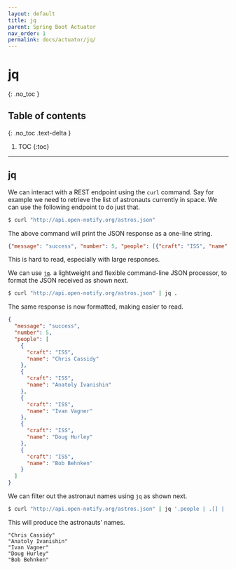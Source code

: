 ```yaml
---
layout: default
title: jq
parent: Spring Boot Actuator
nav_order: 1
permalink: docs/actuator/jq/
---
```


# jq
{: .no_toc }

## Table of contents
{: .no_toc .text-delta }

1. TOC
{:toc}

---

## jq

We can interact with a REST endpoint using the `curl` command.  Say for example we need to retrieve the list of astronauts currently in space.  We can use the following endpoint to do just that.

```bash
$ curl "http://api.open-notify.org/astros.json"
```

The above command will print the JSON response as a one-line string.

```json
{"message": "success", "number": 5, "people": [{"craft": "ISS", "name": "Chris Cassidy"}, {"craft": "ISS", "name": "Anatoly Ivanishin"}, {"craft": "ISS", "name": "Ivan Vagner"}, {"craft": "ISS", "name": "Doug Hurley"}, {"craft": "ISS", "name": "Bob Behnken"}]}
```

This is hard to read, especially with large responses.

We can use [`jq`](https://stedolan.github.io/jq/). a lightweight and flexible command-line JSON processor, to format the JSON received as shown next.

```bash
$ curl "http://api.open-notify.org/astros.json" | jq .
```

The same response is now formatted, making easier to read.

```json
{
  "message": "success",
  "number": 5,
  "people": [
    {
      "craft": "ISS",
      "name": "Chris Cassidy"
    },
    {
      "craft": "ISS",
      "name": "Anatoly Ivanishin"
    },
    {
      "craft": "ISS",
      "name": "Ivan Vagner"
    },
    {
      "craft": "ISS",
      "name": "Doug Hurley"
    },
    {
      "craft": "ISS",
      "name": "Bob Behnken"
    }
  ]
}
```

We can filter out the astronaut names using `jq` as shown next.

```bash
$ curl "http://api.open-notify.org/astros.json" | jq '.people | .[] | .name'
```

This will produce the astronauts' names.

```
"Chris Cassidy"
"Anatoly Ivanishin"
"Ivan Vagner"
"Doug Hurley"
"Bob Behnken"
```

